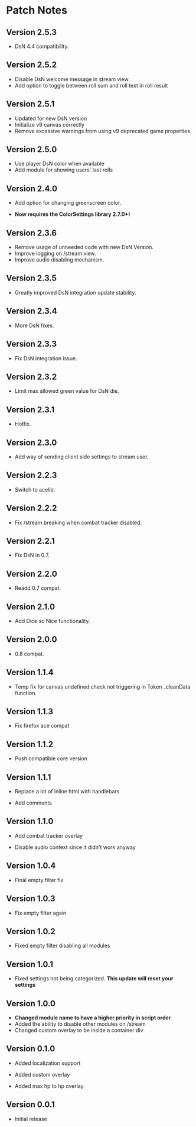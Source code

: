 # Patch Notes

## Version 2.5.3

- DsN 4.4 compatibility.

## Version 2.5.2

- Disable DsN welcome message in stream view
- Add option to toggle between roll sum and roll text in roll result

## Version 2.5.1

- Updated for new DsN version
- Initialize v9 canvas correctly
- Remove excessive warnings from using v9 deprecated game properties

## Version 2.5.0

- Use player DsN color when available
- Add module for showing users' last rolls

## Version 2.4.0

- Add option for changing greenscreen color.

- **Now requires the ColorSettings library 2.7.0+!**

## Version 2.3.6

- Remove usage of unneeded code with new DsN Version.
- Improve logging on /stream view.
- Improve audio disabling mechanism.

## Version 2.3.5

- Greatly improved DsN integration update stability.

## Version 2.3.4

- More DsN fixes.

## Version 2.3.3

- Fix DsN integration issue.

## Version 2.3.2

- Limit max allowed green value for DsN die.

## Version 2.3.1

- Hotfix.

## Version 2.3.0

- Add way of sending client side settings to stream user.

## Version 2.2.3

- Switch to acelib.

## Version 2.2.2

- Fix /stream breaking when combat tracker disabled.

## Version 2.2.1

- Fix DsN in 0.7.

## Version 2.2.0

- Readd 0.7 compat.

## Version 2.1.0

- Add Dice so Nice functionality.

## Version 2.0.0

- 0.8 compat.

## Version 1.1.4

- Temp fix for canvas undefined check not triggering in Token \_cleanData function.

## Version 1.1.3

- Fix firefox ace compat

## Version 1.1.2

- Push compatible core version

## Version 1.1.1

- Replace a lot of inline html with handlebars

- Add comments

## Version 1.1.0

- Add combat tracker overlay

- Disable audio context since it didn't work anyway

## Version 1.0.4

- Final empty filter fix

## Version 1.0.3

- Fix empty filter again

## Version 1.0.2

- Fixed empty filter disabling all modules

## Version 1.0.1

- Fixed settings not being categorized. **This update will reset your settings**

## Version 1.0.0

- **Changed module name to have a higher priority in script order**
- Added the ability to disable other modules on /stream
- Changed custom overlay to be inside a container div

## Version 0.1.0

- Added localization support
- Added custom overlay

- Added max hp to hp overlay

## Version 0.0.1

- Initial release
